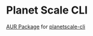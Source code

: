 # Planet Scale CLI
[AUR Package](https://aur.archlinux.org/packages/pscale) for [planetscale-cli](https://github.com/planetscale/cli)


